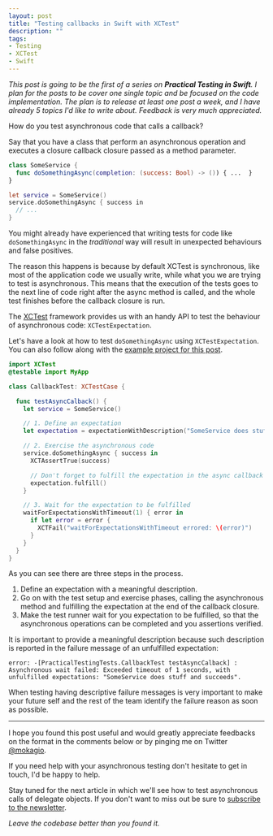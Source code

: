 ```yaml
---
layout: post
title: "Testing callbacks in Swift with XCTest"
description: ""
tags:
- Testing
- XCTest
- Swift
---
```


_This post is going to be the first of a series on **Practical Testing in
Swift**. I plan for the posts to be cover one single topic and be focused on
the code implementation. The plan is to release at least one post a week, and I
have already 5 topics I'd like to write about. Feedback is very much
appreciated._

How do you test asynchronous code that calls a callback?

Say that you have a class that perform an asynchronous operation and executes
a closure callback closure passed as a method parameter.

```swift
class SomeService {
  func doSomethingAsync(completion: (success: Bool) -> ()) { ...  }
}

let service = SomeService()
service.doSomethingAsync { success in
  // ...
}
```

You might already have experienced that writing tests for code like
`doSomethingAsync` in the _traditional_ way will result in unexpected
behaviours and false positives.

The reason this happens is because by default XCTest is synchronous, like most
of the application code we usually write, while what you we are trying to test
is asynchronous. This means that the execution of the tests goes to the next
line of code right after the async method is called, and the whole test
finishes before the callback closure is run.

The [XCTest](https://developer.apple.com/library/ios/documentation/DeveloperTools/Conceptual/testing_with_xcode/chapters/01-introduction.html)
framework provides us with an handy API to test the behaviour of asynchronous
code: `XCTestExpectation`.

Let's have a look at how to test `doSomethingAsync` using `XCTestExpectation`.
You can also follow along with the [example project for this post](https://github.com/mokacoding/PracticalTesting).

```swift
import XCTest
@testable import MyApp

class CallbackTest: XCTestCase {

  func testAsyncCalback() {
    let service = SomeService()

    // 1. Define an expectation
    let expectation = expectationWithDescription("SomeService does stuff and runs the callback closure")

    // 2. Exercise the asynchronous code
    service.doSomethingAsync { success in
      XCTAssertTrue(success)

      // Don't forget to fulfill the expectation in the async callback
      expectation.fulfill()
    }

    // 3. Wait for the expectation to be fulfilled
    waitForExpectationsWithTimeout(1) { error in
      if let error = error {
        XCTFail("waitForExpectationsWithTimeout errored: \(error)")
      }
    }
  }
}
```

As you can see there are three steps in the process.

1. Define an expectation with a meaningful description.
2. Go on with the test setup and exercise phases, calling the asynchronous method and fulfilling the expectation at the end of the callback closure.
3. Make the test runner wait for you expectation to be fulfilled, so that the asynchronous operations can be completed and you assertions verified.

It is important to provide a meaningful description because such description is
reported in the failure message of an unfulfilled expectation:

```
error: -[PracticalTestingTests.CallbackTest testAsyncCalback] : Asynchronous wait failed: Exceeded timeout of 1 seconds, with unfulfilled expectations: "SomeService does stuff and succeeds".
```

When testing having descriptive failure messages is very important to make your
future self and the rest of the team identify the failure reason as soon as
possible.

---

I hope you found this post useful and would greatly appreciate feedbacks on the
format in the comments below or by pinging me on Twitter
[@mokagio](https://twitter.com/mokagio).

If you need help with your asynchronous testing don't hesitate to get in touch,
I'd be happy to help.

Stay tuned for the next article in which we'll see how to test asynchronous
calls of delegate objects. If you don't want to miss out be sure to [subscribe
to the newsletter](https://www.mokacoding.com#subscribe).

_Leave the codebase better than you found it._

